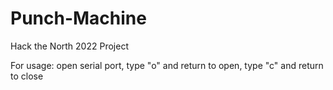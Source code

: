 # Punch-Machine
Hack the North 2022 Project

For usage:
open serial port, type "o" and return to open, type "c" and return to close
